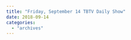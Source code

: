 ```yaml
---
title: "Friday, September 14 TBTV Daily Show"
date: 2018-09-14
categories: 
  - "archives"
---
```



